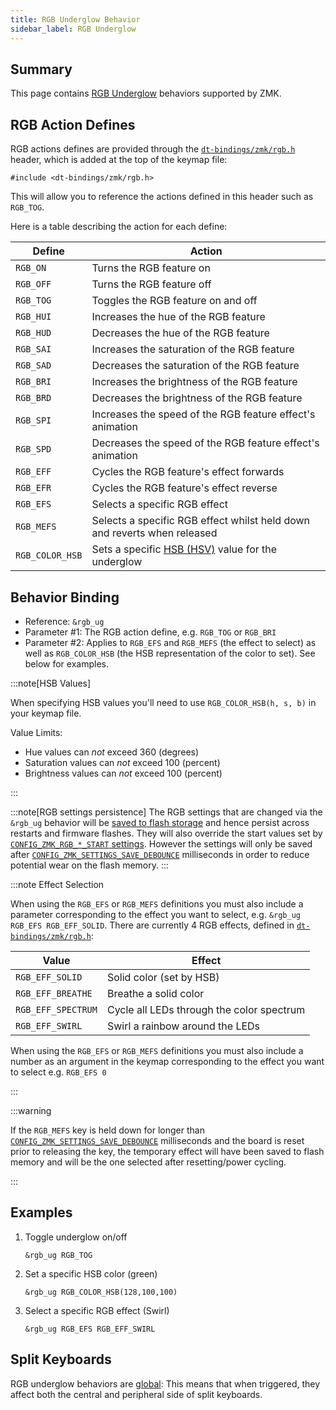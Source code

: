 ```yaml
---
title: RGB Underglow Behavior
sidebar_label: RGB Underglow
---
```


## Summary

This page contains [RGB Underglow](../../features/lighting.md#rgb-underglow) behaviors supported by ZMK.

## RGB Action Defines

RGB actions defines are provided through the [`dt-bindings/zmk/rgb.h`](https://github.com/zmkfirmware/zmk/blob/main/app/include/dt-bindings/zmk/rgb.h) header,
which is added at the top of the keymap file:

```dts
#include <dt-bindings/zmk/rgb.h>
```

This will allow you to reference the actions defined in this header such as `RGB_TOG`.

Here is a table describing the action for each define:

| Define          | Action                                                                                         |
| --------------- | ---------------------------------------------------------------------------------------------- |
| `RGB_ON`        | Turns the RGB feature on                                                                       |
| `RGB_OFF`       | Turns the RGB feature off                                                                      |
| `RGB_TOG`       | Toggles the RGB feature on and off                                                             |
| `RGB_HUI`       | Increases the hue of the RGB feature                                                           |
| `RGB_HUD`       | Decreases the hue of the RGB feature                                                           |
| `RGB_SAI`       | Increases the saturation of the RGB feature                                                    |
| `RGB_SAD`       | Decreases the saturation of the RGB feature                                                    |
| `RGB_BRI`       | Increases the brightness of the RGB feature                                                    |
| `RGB_BRD`       | Decreases the brightness of the RGB feature                                                    |
| `RGB_SPI`       | Increases the speed of the RGB feature effect's animation                                      |
| `RGB_SPD`       | Decreases the speed of the RGB feature effect's animation                                      |
| `RGB_EFF`       | Cycles the RGB feature's effect forwards                                                       |
| `RGB_EFR`       | Cycles the RGB feature's effect reverse                                                        |
| `RGB_EFS`       | Selects a specific RGB effect                                                                  |
| `RGB_MEFS`      | Selects a specific RGB effect whilst held down and reverts when released                       |
| `RGB_COLOR_HSB` | Sets a specific [HSB (HSV)](https://en.wikipedia.org/wiki/HSL_and_HSV) value for the underglow |

## Behavior Binding

- Reference: `&rgb_ug`
- Parameter #1: The RGB action define, e.g. `RGB_TOG` or `RGB_BRI`
- Parameter #2: Applies to `RGB_EFS` and `RGB_MEFS` (the effect to select) as well as `RGB_COLOR_HSB` (the HSB representation of the color to set). See below for examples.

:::note[HSB Values]

When specifying HSB values you'll need to use `RGB_COLOR_HSB(h, s, b)` in your keymap file.

Value Limits:

- Hue values can _not_ exceed 360 (degrees)
- Saturation values can _not_ exceed 100 (percent)
- Brightness values can _not_ exceed 100 (percent)

:::

:::note[RGB settings persistence]
The RGB settings that are changed via the `&rgb_ug` behavior will be [saved to flash storage](../../config/settings.md) and hence persist across restarts and firmware flashes.
They will also override the start values set by [`CONFIG_ZMK_RGB_*_START` settings](../../config/lighting.md#kconfig).
However the settings will only be saved after [`CONFIG_ZMK_SETTINGS_SAVE_DEBOUNCE`](../../config/system.md#general) milliseconds in order to reduce potential wear on the flash memory.
:::

:::note Effect Selection

When using the `RGB_EFS` or `RGB_MEFS` definitions you must also include a parameter corresponding to the effect you want to select, e.g. `&rgb_ug RGB_EFS RGB_EFF_SOLID`. There are currently 4 RGB effects, defined in [`dt-bindings/zmk/rgb.h`](https://github.com/zmkfirmware/zmk/blob/main/app/include/dt-bindings/zmk/rgb.h):

| Value              | Effect                                    |
| ------------------ | ----------------------------------------- |
| `RGB_EFF_SOLID`    | Solid color (set by HSB)                  |
| `RGB_EFF_BREATHE`  | Breathe a solid color                     |
| `RGB_EFF_SPECTRUM` | Cycle all LEDs through the color spectrum |
| `RGB_EFF_SWIRL`    | Swirl a rainbow around the LEDs           |

When using the `RGB_EFS` or `RGB_MEFS` definitions you must also include a number as an argument in the keymap corresponding to the effect you want to select e.g. `RGB_EFS 0`

:::

:::warning

If the `RGB_MEFS` key is held down for longer than [`CONFIG_ZMK_SETTINGS_SAVE_DEBOUNCE`](../../config/system.md#general) milliseconds and the board is reset prior to releasing the key, the temporary effect will have been saved to flash memory and will be the one selected after resetting/power cycling.

:::

## Examples

1. Toggle underglow on/off

   ```dts
   &rgb_ug RGB_TOG
   ```

1. Set a specific HSB color (green)

   ```dts
   &rgb_ug RGB_COLOR_HSB(128,100,100)
   ```

1. Select a specific RGB effect (Swirl)

   ```dts
   &rgb_ug RGB_EFS RGB_EFF_SWIRL
   ```

## Split Keyboards

RGB underglow behaviors are [global](../../features/split-keyboards.md#global-locality-behaviors): This means that when triggered, they affect both the central and peripheral side of split keyboards.
